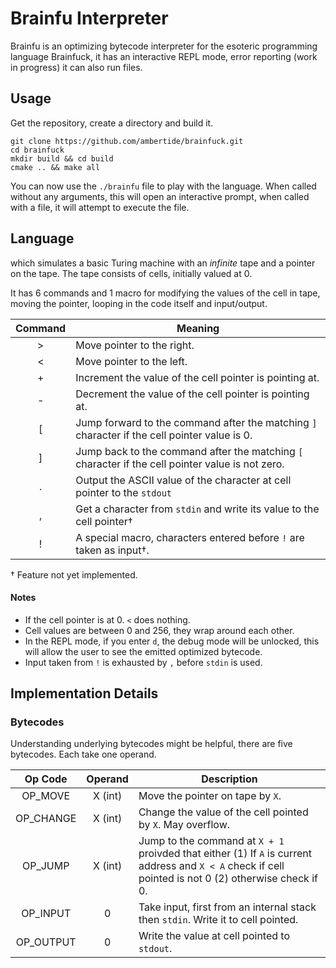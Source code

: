 # Brainfu Interpreter

Brainfu is an optimizing bytecode interpreter for the esoteric programming language
Brainfuck, it has an interactive REPL mode, error reporting (work in progress) it can
also run files.

## Usage

Get the repository, create a directory and build it.

```shell script
git clone https://github.com/ambertide/brainfuck.git
cd brainfuck
mkdir build && cd build
cmake .. && make all
```

You can now use the `./brainfu` file to play with the language. When called without any
arguments, this will open an interactive prompt, when called with a file, it will attempt
to execute the file.

## Language
which simulates a basic Turing machine with an *infinite* tape and a pointer
on the tape. The tape consists of cells, initially valued at 0.

It has 6 commands and 1 macro for modifying the values of the cell in tape, moving the pointer, 
looping in the code itself and input/output.

| Command | Meaning |
| :-----: | ------- |
|   \>    | Move pointer to the right. |
|   \<    | Move pointer to the left.  |
|   +     | Increment the value of the cell pointer is pointing at. |
|   -     | Decrement the value of the cell pointer is pointing at. |
|   [     | Jump forward to the command after the matching `]` character if the cell pointer value is  0. |
|   ]     | Jump back to the command after the matching `[` character if the cell pointer value is not zero. |
|   .     | Output the ASCII value of the character at cell pointer to the `stdout` |
|   ,     | Get a character from `stdin` and write its value to the cell pointer† |
|   !     | A special macro, characters entered before `!` are taken as input†. |

† Feature not yet implemented.

#### Notes

* If the cell pointer is at 0. `<` does nothing.
* Cell values are between 0 and 256, they wrap around each other.
* In the REPL mode, if you enter `d`, the debug mode will be unlocked, this will allow 
the user to see the emitted optimized bytecode.
* Input taken from `!` is exhausted by `,` before `stdin` is used.

## Implementation Details

### Bytecodes

Understanding underlying bytecodes might be helpful, there are five bytecodes. Each take
one operand.

| Op Code | Operand | Description |
|  :---:  |  :---:  | ----------- |
| OP_MOVE | X (int) | Move the pointer on tape by `X`.
| OP_CHANGE | X (int) | Change the value of the cell pointed by `X`. May overflow.
| OP_JUMP | X (int) | Jump to the command at `X + 1` proivded that either (1) If `A` is current address and `X < A` check if cell pointed is not 0 (2) otherwise check if 0.
| OP_INPUT | 0       | Take input, first from an internal stack then `stdin`. Write it to cell pointed.
| OP_OUTPUT| 0       | Write the value at cell pointed to `stdout`.
